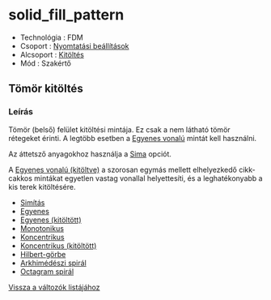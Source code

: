 # solid\_fill\_pattern

* Technológia : FDM
* Csoport : [Nyomtatási beállítások](../../../konfig/print_settings)
* Alcsoport : [Kitöltés](../../beallitasok/print_settings.md#remplissage)
* Mód : Szakértő

## Tömör kitöltés

### Leírás

Tömör \(belső\) felület kitöltési mintája. Ez csak a nem látható tömör rétegeket érinti. A legtöbb esetben a [Egyenes vonalú](../pattern/pattern_rectilinear.md) mintát kell használni.

Az áttetsző anyagokhoz használja a [Sima](../pattern/pattern_smooth.md) opciót.

A [Egyenes vonalú \(kitöltve\)](../pattern/pattern_rectilineargapfill.md) a szorosan egymás mellett elhelyezkedő cikk-cakkos mintákat egyetlen vastag vonallal helyettesíti, és a leghatékonyabb a kis terek kitöltésére.

* [Simítás](../pattern/pattern_smooth.md)
* [Egyenes](../pattern/pattern_rectilinear.md)
* [Egyenes \(kitöltött\)](../pattern/pattern_rectilineargapfill.md)
* [Monotonikus](../pattern/pattern_monotonic.md)
* [Koncentrikus](../pattern/pattern_concentric.md)
* [Koncentrikus \(kitöltött\)](../pattern/pattern_concentricgapfill.md)
* [Hilbert-görbe](../pattern/pattern_hilbertcurve.md)
* [Arkhimédészi spirál](../pattern/pattern_archimedeanchords.md)
* [Octagram spirál](../pattern/pattern_octagramspiral.md)

[Vissza a változók listájához](../../variable_list)

